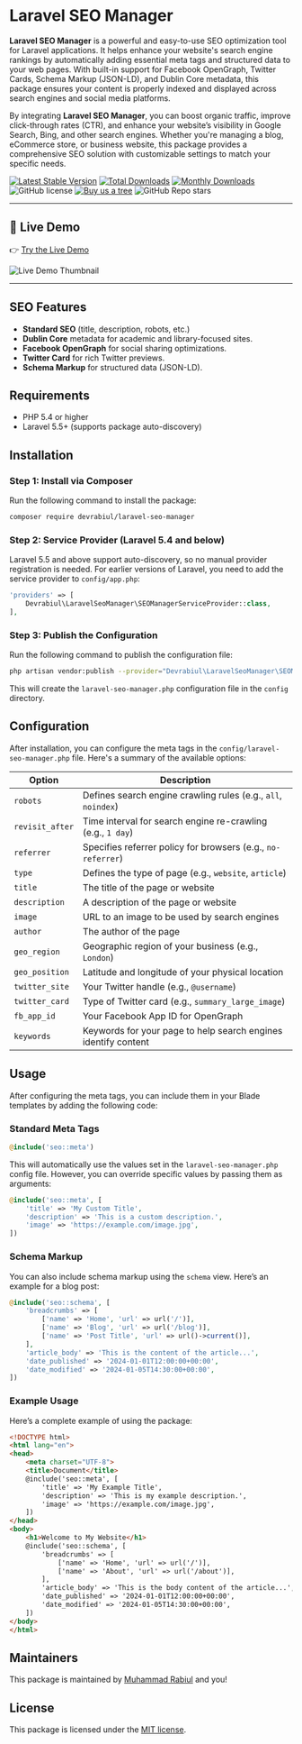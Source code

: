 # Laravel SEO Manager

**Laravel SEO Manager** is a powerful and easy-to-use SEO optimization tool for Laravel applications. It helps enhance your website's search engine rankings by automatically adding essential meta tags and structured data to your web pages. With built-in support for Facebook OpenGraph, Twitter Cards, Schema Markup (JSON-LD), and Dublin Core metadata, this package ensures your content is properly indexed and displayed across search engines and social media platforms.

By integrating **Laravel SEO Manager**, you can boost organic traffic, improve click-through rates (CTR), and enhance your website’s visibility in Google Search, Bing, and other search engines. Whether you're managing a blog, eCommerce store, or business website, this package provides a comprehensive SEO solution with customizable settings to match your specific needs.

[![Latest Stable Version](https://poser.pugx.org/devrabiul/laravel-seo-manager/v/stable)](https://packagist.org/packages/devrabiul/laravel-seo-manager)
[![Total Downloads](https://poser.pugx.org/devrabiul/laravel-seo-manager/downloads)](https://packagist.org/packages/devrabiul/laravel-seo-manager)
[![Monthly Downloads](https://poser.pugx.org/devrabiul/laravel-seo-manager/d/monthly)](https://packagist.org/packages/devrabiul/laravel-seo-manager)
![GitHub license](https://img.shields.io/github/license/devrabiul/laravel-seo-manager)
[![Buy us a tree](https://img.shields.io/badge/Treeware-%F0%9F%8C%B3-lightgreen)](https://plant.treeware.earth/devrabiul/laravel-seo-manager)
![GitHub Repo stars](https://img.shields.io/github/stars/devrabiul/laravel-seo-manager?style=social)

---

## 🚀 Live Demo

👉 [Try the Live Demo](https://packages.rixetbd.com/devrabiul/laravel-seo-manager)

![Live Demo Thumbnail](https://packages.rixetbd.com/storage/app/public/package/devrabiul/laravel-seo-manager.webp)

---

## SEO Features

- **Standard SEO** (title, description, robots, etc.)
- **Dublin Core** metadata for academic and library-focused sites.
- **Facebook OpenGraph** for social sharing optimizations.
- **Twitter Card** for rich Twitter previews.
- **Schema Markup** for structured data (JSON-LD).

## Requirements

- PHP 5.4 or higher
- Laravel 5.5+ (supports package auto-discovery)

## Installation

### Step 1: Install via Composer

Run the following command to install the package:

```bash
composer require devrabiul/laravel-seo-manager
```

### Step 2: Service Provider (Laravel 5.4 and below)

Laravel 5.5 and above support auto-discovery, so no manual provider registration is needed. For earlier versions of Laravel, you need to add the service provider to `config/app.php`:

```php
'providers' => [
    Devrabiul\LaravelSeoManager\SEOManagerServiceProvider::class,
],
```

### Step 3: Publish the Configuration

Run the following command to publish the configuration file:

```bash
php artisan vendor:publish --provider="Devrabiul\LaravelSeoManager\SEOManagerServiceProvider"
```

This will create the `laravel-seo-manager.php` configuration file in the `config` directory.

## Configuration

After installation, you can configure the meta tags in the `config/laravel-seo-manager.php` file. Here's a summary of the available options:

| Option            | Description                                                         |
|-------------------|---------------------------------------------------------------------|
| `robots`          | Defines search engine crawling rules (e.g., `all`, `noindex`)       |
| `revisit_after`   | Time interval for search engine re-crawling (e.g., `1 day`)         |
| `referrer`        | Specifies referrer policy for browsers (e.g., `no-referrer`)        |
| `type`            | Defines the type of page (e.g., `website`, `article`)               |
| `title`           | The title of the page or website                                    |
| `description`     | A description of the page or website                                |
| `image`           | URL to an image to be used by search engines                        |
| `author`          | The author of the page                                              |
| `geo_region`      | Geographic region of your business (e.g., `London`)                 |
| `geo_position`    | Latitude and longitude of your physical location                    |
| `twitter_site`    | Your Twitter handle (e.g., `@username`)                             |
| `twitter_card`    | Type of Twitter card (e.g., `summary_large_image`)                  |
| `fb_app_id`       | Your Facebook App ID for OpenGraph                                 |
| `keywords`        | Keywords for your page to help search engines identify content      |

## Usage

After configuring the meta tags, you can include them in your Blade templates by adding the following code:

### Standard Meta Tags

```php
@include('seo::meta')
```

This will automatically use the values set in the `laravel-seo-manager.php` config file. However, you can override specific values by passing them as arguments:

```php
@include('seo::meta', [
    'title' => 'My Custom Title',
    'description' => 'This is a custom description.',
    'image' => 'https://example.com/image.jpg',
])
```

### Schema Markup

You can also include schema markup using the `schema` view. Here’s an example for a blog post:

```php
@include('seo::schema', [
    'breadcrumbs' => [
        ['name' => 'Home', 'url' => url('/')],
        ['name' => 'Blog', 'url' => url('/blog')],
        ['name' => 'Post Title', 'url' => url()->current()],
    ],
    'article_body' => 'This is the content of the article...',
    'date_published' => '2024-01-01T12:00:00+00:00',
    'date_modified' => '2024-01-05T14:30:00+00:00',
])
```

### Example Usage

Here’s a complete example of using the package:

```html
<!DOCTYPE html>
<html lang="en">
<head>
    <meta charset="UTF-8">
    <title>Document</title>
    @include('seo::meta', [
        'title' => 'My Example Title',
        'description' => 'This is my example description.',
        'image' => 'https://example.com/image.jpg',
    ])
</head>
<body>
    <h1>Welcome to My Website</h1>
    @include('seo::schema', [
        'breadcrumbs' => [
            ['name' => 'Home', 'url' => url('/')],
            ['name' => 'About', 'url' => url('/about')],
        ],
        'article_body' => 'This is the body content of the article...',
        'date_published' => '2024-01-01T12:00:00+00:00',
        'date_modified' => '2024-01-05T14:30:00+00:00',
    ])
</body>
</html>
```

## Maintainers

This package is maintained by [Muhammad Rabiul](http://github.com/devrabiul) and you!

## License

This package is licensed under the [MIT license](https://github.com/devrabiul/laravel-seo-manager/blob/master/LICENSE).

